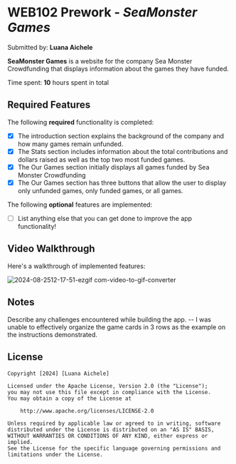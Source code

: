 # WEB102 Prework - *SeaMonster Games*

Submitted by: **Luana Aichele**

**SeaMonster Games** is a website for the company Sea Monster Crowdfunding that displays information about the games they have funded.

Time spent: **10** hours spent in total

## Required Features

The following **required** functionality is completed:

* [X] The introduction section explains the background of the company and how many games remain unfunded.
* [X] The Stats section includes information about the total contributions and dollars raised as well as the top two most funded games.
* [X] The Our Games section initially displays all games funded by Sea Monster Crowdfunding
* [X] The Our Games section has three buttons that allow the user to display only unfunded games, only funded games, or all games.

The following **optional** features are implemented:

* [ ] List anything else that you can get done to improve the app functionality!

## Video Walkthrough

Here's a walkthrough of implemented features:

![2024-08-2512-17-51-ezgif com-video-to-gif-converter](https://github.com/user-attachments/assets/2498ce35-f079-444d-8e1c-e7cae09d705b)


## Notes

Describe any challenges encountered while building the app.
-- I was unable to effectively organize the game cards in 3 rows as the example on the instructions demonstrated.

## License

    Copyright [2024] [Luana Aichele]

    Licensed under the Apache License, Version 2.0 (the "License");
    you may not use this file except in compliance with the License.
    You may obtain a copy of the License at

        http://www.apache.org/licenses/LICENSE-2.0

    Unless required by applicable law or agreed to in writing, software
    distributed under the License is distributed on an "AS IS" BASIS,
    WITHOUT WARRANTIES OR CONDITIONS OF ANY KIND, either express or implied.
    See the License for the specific language governing permissions and
    limitations under the License.
